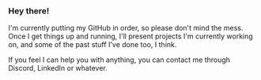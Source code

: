 ### Hey there!

I'm currently putting my GitHub in order, so please don't mind the mess.
Once I get things up and running, I'll present projects I'm currently working on, and some of the past stuff I've done too, I think.

If you feel I can help you with anything, you can contact me through Discord, LinkedIn or whatever.
